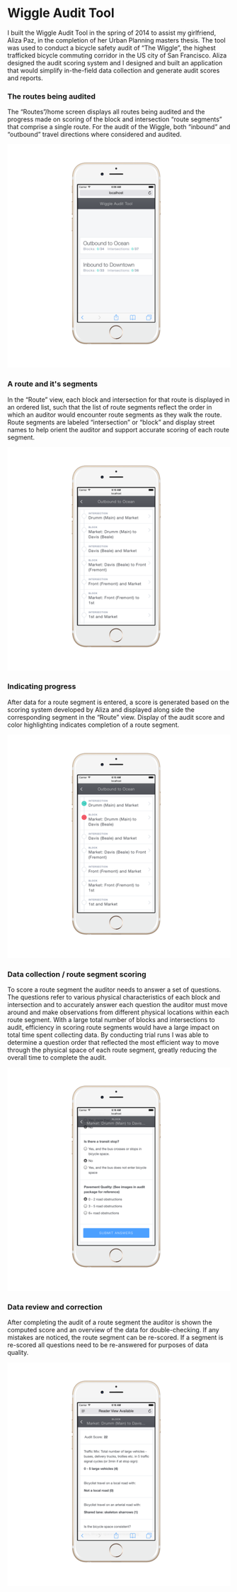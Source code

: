 # Wiggle Audit Tool

I built the Wiggle Audit Tool in the spring of 2014 to assist my girlfriend,
Aliza Paz, in the completion of her Urban Planning masters thesis. The tool was
used to conduct a bicycle safety audit of “The Wiggle”, the highest trafficked
bicycle commuting corridor in the US city of San Francisco. Aliza designed the
audit scoring system and I designed and built an application that would simplify
in-the-field data collection and generate audit scores and reports.

### The routes being audited

The “Routes”/home screen displays all routes being audited and the progress made
on scoring of the block and intersection “route segments” that comprise a single
route. For the audit of the Wiggle, both “inbound” and “outbound” travel
directions where considered and audited.

![Home Screen](https://github.com/frechg/wiggle-audit-tool/blob/master/public/images/home.png)

### A route and it's segments

In the “Route” view, each block and intersection for that route is displayed in
an ordered list, such that the list of route segments reflect the order in which
an auditor would encounter route segments as they walk the route. Route segments
are labeled “intersection” or “block” and display street names to help orient
the auditor and support accurate scoring of each route segment.

![Route Segments](https://github.com/frechg/wiggle-audit-tool/blob/master/public/images/route_segments.png)

### Indicating progress

After data for a route segment is entered, a score is generated based on the
scoring system developed by Aliza and displayed along side the corresponding
segment in the “Route” view. Display of the audit score and color highlighting
indicates completion of a route segment.

![Route Segments Completed](https://github.com/frechg/wiggle-audit-tool/blob/master/public/images/route_segments_completed.png)

### Data collection / route segment scoring

To score a route segment the auditor needs to answer a set of questions. The
questions refer to various physical characteristics of each block and
intersection and to accurately answer each question the auditor must move around
and make observations from different physical locations within each route
segment. With a large total number of blocks and intersections to audit,
efficiency in scoring route segments would have a large impact on total time
spent collecting data. By conducting trial runs I was able to determine a
question order that reflected the most efficient way to move through the
physical space of each route segment, greatly reducing the overall time to
complete the audit.

![Audit Questions](https://github.com/frechg/wiggle-audit-tool/blob/master/public/images/audit_questions.png)

### Data review and correction

After completing the audit of a route segment the auditor is shown the computed
score and an overview of the data for double-checking. If any mistakes are
noticed, the route segment can be re-scored. If a segment is re-scored all
questions need to be re-answered for purposes of data quality.

![Route Segment Review](https://github.com/frechg/wiggle-audit-tool/blob/master/public/images/segment_review.png)
